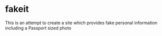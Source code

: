 # fakeit
This is an attempt to create a site which provides fake personal information including a Passport sized photo
